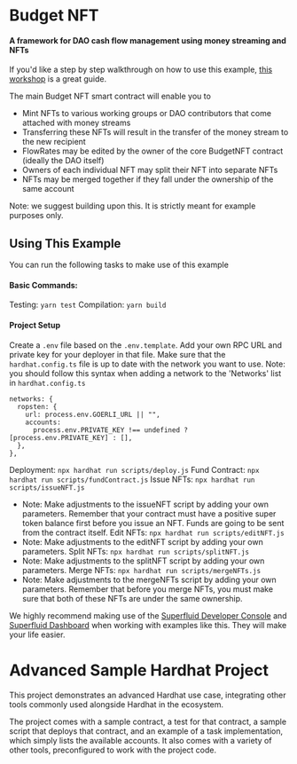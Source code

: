 # Budget NFT
#### A framework for DAO cash flow management using money streaming and NFTs

If you'd like a step by step walkthrough on how to use this example, [this workshop](https://www.youtube.com/watch?v=alnIRuoKocw&t=1484s) is a great guide.

The main Budget NFT smart contract will enable you to
- Mint NFTs to various working groups or DAO contributors that come attached with money streams
- Transferring these NFTs will result in the transfer of the money stream to the new recipient
- FlowRates may be edited by the owner of the core BudgetNFT contract (ideally the DAO itself)
- Owners of each individual NFT may split their NFT into separate NFTs
- NFTs may be merged together if they fall under the ownership of the same account

Note: we suggest building upon this. It is strictly meant for example purposes only.

## Using This Example

You can run the following tasks to make use of this example

#### Basic Commands:
Testing: `yarn test`
Compilation: `yarn build`

#### Project Setup
Create a `.env` file based on the `.env.template`. Add your own RPC URL and private key for your deployer in that file.
Make sure that the `hardhat.config.ts` file is up to date with the network you want to use. Note: you should follow this syntax when adding a network to the 'Networks' list in `hardhat.config.ts`
  ```
  networks: {
    ropsten: {
      url: process.env.GOERLI_URL || "",
      accounts:
        process.env.PRIVATE_KEY !== undefined ? [process.env.PRIVATE_KEY] : [],
    },
  },
  ```

Deployment: `npx hardhat run scripts/deploy.js`
Fund Contract: `npx hardhat run scripts/fundContract.js`
Issue NFTs: `npx hardhat run scripts/issueNFT.js`
- Note: Make adjustments to the issueNFT script by adding your own parameters. Remember that your contract must have a positive super token balance first before you issue an NFT. Funds are going to be sent from the contract itself. 
Edit NFTs: `npx hardhat run scripts/editNFT.js`
- Note: Make adjustments to the editNFT script by adding your own parameters.
Split NFTs: `npx hardhat run scripts/splitNFT.js`
- Note: Make adjustments to the splitNFT script by adding your own parameters.
Merge NFTs: `npx hardhat run scripts/mergeNFTs.js`
- Note: Make adjustments to the mergeNFTs script by adding your own parameters. Remember that before you merge NFTs, you must make sure that both of these NFTs are under the same ownership.

We highly recommend making use of the [Superfluid Developer Console](https://console.superfluid.finance) and [Superfluid Dashboard](https://app.superfluid.finance) when working with examples like this. They will make your life easier.


# Advanced Sample Hardhat Project

This project demonstrates an advanced Hardhat use case, integrating other tools commonly used alongside Hardhat in the ecosystem.

The project comes with a sample contract, a test for that contract, a sample script that deploys that contract, and an example of a task implementation, which simply lists the available accounts. It also comes with a variety of other tools, preconfigured to work with the project code.
